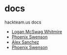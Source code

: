 docs
====

hackteam.us docs

 * [Logan McSwag Whitmire](https://github.com/bluesclue)
 * [Phoenix Swenson](https://github.com/hackteamPhoenixAckerman)
 * [Alex Sanchez](http://github.com/realalexsanchez)
 * [Phoenix Swenson](https://github.com/hackteamPhoenixAckerman)
